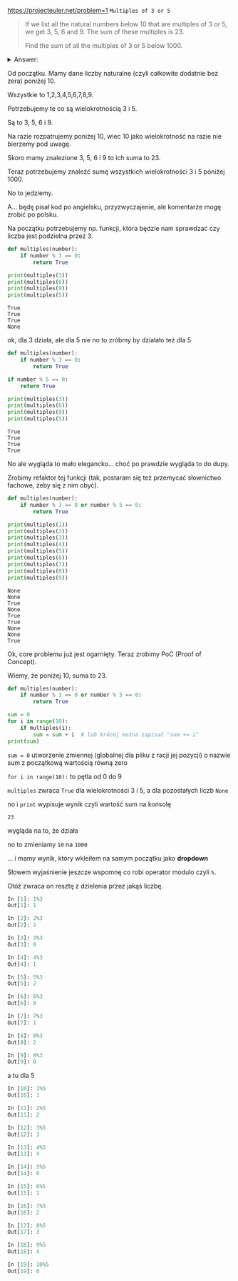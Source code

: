 https://projecteuler.net/problem=1 `Multiples of 3 or 5`

> If we list all the natural numbers below 10 that are multiples of 3 or 5, we get 3, 5, 6 and 9. The sum of these multiples is 23.
> 
> Find the sum of all the multiples of 3 or 5 below 1000.

<details>
<summary>Answer:</summary>
233168 
</details>

Od początku. Mamy dane liczby naturalne (czyli całkowite dodatnie bez zera) poniżej 10. 

Wszystkie to 1,2,3,4,5,6,7,8,9. 

Potrzebujemy te co są wielokrotnością 3 i 5. 

Są to 3, 5, 6 i 9.

Na razie rozpatrujemy poniżej 10, wiec 10 jako wielokrotność na razie nie bierzemy pod uwagę.

Skoro mamy znalezione 3, 5, 6 i 9 to ich suma to 23.

Teraz potrzebujemy znaleźć sumę wszystkich wielokrotności 3 i 5 poniżej 1000.

No to jedziemy.

A... będę pisał kod po angielsku, przyzwyczajenie, ale komentarze mogę zrobić po polsku.

Na początku potrzebujemy np. funkcji, która będzie nam sprawdzać czy liczba jest podzielna przez 3.

```python
def multiples(number):
    if number % 3 == 0:
        return True

print(multiples(3))
print(multiples(6))
print(multiples(9))
print(multiples(5))
```

    True
    True
    True
    None

ok, dla 3 działa, ale dla 5 nie
no to zróbmy by działało też dla 5

```python
def multiples(number):
    if number % 3 == 0:
        return True

if number % 5 == 0:
    return True

print(multiples(3))
print(multiples(6))
print(multiples(9))
print(multiples(5))
```

```
True
True
True
True
```

No ale wygląda to mało elegancko... choć po prawdzie wygląda to do dupy. 

Zrobimy refaktor tej funkcji (tak, postaram się też przemycać słownictwo fachowe, żeby się z nim obyć).

```python
def multiples(number):
    if number % 3 == 0 or number % 5 == 0:
        return True

print(multiples(1))
print(multiples(2))
print(multiples(3))
print(multiples(4))
print(multiples(5))
print(multiples(6))
print(multiples(7))
print(multiples(8))
print(multiples(9))
```

```
None
None
True
None
True
True
None
None
True
```
Ok, core problemu już jest ogarnięty. Teraz zrobimy PoC (Proof of Concept).

Wiemy, że poniżej 10, suma to 23.
```python
def multiples(number):
    if number % 3 == 0 or number % 5 == 0:
        return True

sum = 0
for i in range(10):
    if multiples(i):
        sum = sum + i  # lub krócej można zapisać "sum += i"
print(sum)
```
`sum = 0` utworzenie zmiennej (globalnej dla pliku z racji jej pozycji) o nazwie sum z początkową wartością równą zero

`for i in range(10):` to pętla od 0 do 9

`multiples` zwraca `True` dla wielokrotności 3 i 5, a dla pozostałych liczb `None`

no i `print` wypisuje wynik czyli wartość sum na konsolę
```
23
```
wygląda na to, że działa

no to zmieniamy `10` na `1000`

... i mamy wynik, który wkleiłem na samym początku jako **dropdown**

Słowem wyjaśnienie jeszcze wspomnę co robi operator modulo czyli `%`.

Otóż zwraca on resztę z dzielenia przez jakąś liczbę.
```python
In [1]: 1%3
Out[1]: 1

In [2]: 2%3
Out[2]: 2

In [3]: 3%3
Out[3]: 0

In [4]: 4%3
Out[4]: 1

In [5]: 5%3
Out[5]: 2

In [6]: 6%3
Out[6]: 0

In [7]: 7%3
Out[7]: 1

In [8]: 8%3
Out[8]: 2

In [9]: 9%3
Out[9]: 0
```
a tu dla 5
```python
In [10]: 1%5
Out[10]: 1

In [11]: 2%5
Out[11]: 2

In [12]: 3%5
Out[12]: 3

In [13]: 4%5
Out[13]: 4

In [14]: 5%5
Out[14]: 0

In [15]: 6%5
Out[15]: 1

In [16]: 7%5
Out[16]: 2

In [17]: 8%5
Out[17]: 3

In [18]: 9%5
Out[18]: 4

In [19]: 10%5
Out[19]: 0
```
